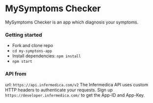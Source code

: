 # MySymptoms Checker
MySymptoms Checker is an  app which diagnosis your symptoms.

### Getting started
- Fork and clone repo
- `cd my-symptons-app`
- Install dependencies: `npm install`
- `npm start`

### API from
url: `https://api.infermedica.com/v2`
The Infermedica API uses custom HTTP headers to authenticate your requests. Sign up `https://developer.infermedica.com/` to get the App-ID and App-Key.




